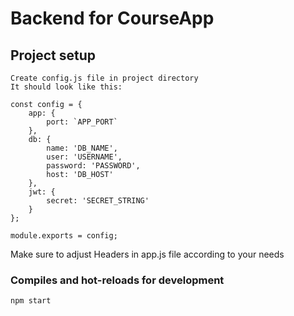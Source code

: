 # Backend for CourseApp

## Project setup
```
Create config.js file in project directory
It should look like this:

const config = {
    app: {
        port: `APP_PORT`
    },
    db: {
        name: 'DB_NAME',
        user: 'USERNAME',
        password: 'PASSWORD',
        host: 'DB_HOST'
    },
    jwt: {
        secret: 'SECRET_STRING'
    }
};

module.exports = config;
```
Make sure to adjust Headers in app.js file according to your needs
### Compiles and hot-reloads for development
```
npm start